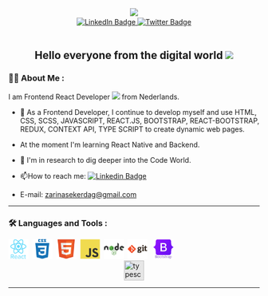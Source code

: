 <div id="header" align="center">
  <img src="https://media3.giphy.com/media/emGDBYPZ2mVrsS1biZ/giphy.gif?cid=ecf05e47upb57t7y5yz0p37a41e4t3gu7xlmjjzlnv8d6qvo&rid=giphy.gif&ct=s" width="160"/>
</div>

<div id="badges" align="center" width="100">
  <a href="your-linkedin-URL">
    <img src="https://img.shields.io/badge/LinkedIn-blue?style=for-the-badge&logo=linkedin&logoColor=white" alt="LinkedIn Badge"/>
  </a>
  <a href="your-twitter-URL">
    <img src="https://img.shields.io/badge/Twitter-blue?style=for-the-badge&logo=twitter&logoColor=white" alt="Twitter Badge"/>
  </a>
</div>

<div align="center">
  <img src="https://komarev.com/ghpvc/?username=Zarina-2022&style=flat-square&color=blue" alt=""/>
</div>

<h2 align="center">
  Hello everyone from the digital world
  <img src="https://media.giphy.com/media/hvRJCLFzcasrR4ia7z/giphy.gif" width="30px"/>
</h2>

### :woman_technologist: About Me :

I am Frontend React Developer <img src="https://media.giphy.com/media/WUlplcMpOCEmTGBtBW/giphy.gif" width="30"> from Nederlands.

- :telescope: As a Frontend Developer, I continue to develop myself and use HTML, CSS, SCSS, JAVASCRIPT, REACT.JS, BOOTSTRAP, REACT-BOOTSTRAP, REDUX, CONTEXT API, TYPE SCRIPT to create dynamic web pages.
-  At the moment I'm learning React Native and Backend.

- :seedling: I'm in research to dig deeper into the Code World.

- :mailbox:How to reach me: [![Linkedin Badge](https://img.shields.io/badge/-Linkedin-blue?style=flat&logo=Linkedin&logoColor=white)](https://www.linkedin.com/in/zarina-sekerdag-178232235/)
- E-mail: zarinasekerdag@gmail.com

---

### :hammer_and_wrench: Languages and Tools :
<div>
  <img src="https://github.com/devicons/devicon/blob/master/icons/react/react-original-wordmark.svg" title="React" alt="React" width="40" height="40"/>&nbsp;
  <img src="https://github.com/devicons/devicon/blob/master/icons/css3/css3-plain-wordmark.svg"  title="CSS3" alt="CSS" width="40" height="40"/>&nbsp; 
  <img src="https://github.com/devicons/devicon/blob/master/icons/html5/html5-original.svg" title="HTML5" alt="HTML" width="40" height="40"/>&nbsp;
  <img src="https://github.com/devicons/devicon/blob/master/icons/javascript/javascript-original.svg" title="JavaScript" alt="JavaScript" width="40" height="40"/>&nbsp;
  <img src="https://github.com/devicons/devicon/blob/master/icons/nodejs/nodejs-original-wordmark.svg" title="NodeJS" alt="NodeJS" width="40" height="40"/>&nbsp;
  <img src="https://github.com/devicons/devicon/blob/master/icons/git/git-original-wordmark.svg" title="Git" **alt="Git" width="40" height="40"/> &nbsp;
  <img src="https://github.com/devicons/devicon/blob/master/icons/bootstrap/bootstrap-original-wordmark.svg" title="Bootstrap" **alt="Bootstrap" width="40" height="40"/> &nbsp;
  <img style="display: block;-webkit-user-select: none;margin: auto;background-color: hsl(0, 0%, 90%);transition: background-color 300ms;" src="https://user-images.githubusercontent.com/81612480/170480034-7a192755-70ef-4d44-8fe3-dcef22f4869b.png" title="typescript" **alt="typescript" width="40" height="40">
</div>

---
  
